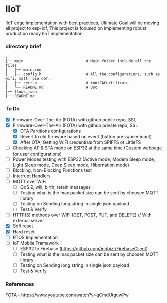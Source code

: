 IIoT
==========
IIoT edge implementation with best practices, Ultimate Goal will be moving all project to esp-idf,
This project is focused on implementing robust production ready IIoT implementation

### directory brief

    .               
    ├── main                            # Main folder include all the files
    │   ├── main.ino     
    │   ├── config.h                    # All the configurations, such as wifi, mqtt, pin def.
    │   ├── cert.h                      # rootCACertificate
    │   └── README.md                   # Doc     
    |── flows.json                      
    |── README.md

### To Do
- [x] Firmware-Over-The-Air (FOTA) with github public repo, SSL
- [x] Firmware-Over-The-Air (FOTA) with github private repo, SSL
    - [x] OTA Partitions configurations
    - [x] Revert to old firmware based on event (button press/user input)
    - [x] After OTA, Getting WiFi credentials from SPIFFS ot LittleFS
- [ ] Checking AP & STA mode on ESP32 at the same time (Custom webpage for user configurations)
- [ ] Power Modes testing with ESP32 (Active mode, Modem Sleep mode, Light Sleep mode, Deep Sleep mode, Hibernation mode)
- [ ] Blocking, Non-Blocking Functions test
- [ ] Interrupt Handlers
- [ ] MQTT over WiFi
    - [ ] QoS 2, will, birth, retain messages
    - [ ] Testing what is the max packet size can be sent by choosen MQTT library
    - [ ] Testing on Sending long string in single json payload
    - [ ] Test & Verify
- [ ] HTTP(S) methods over WiFi (GET, POST, PUT, and DELETE) // With external server
- [x] Soft reset 
- [x] Hard reset
- [ ] RTOS Implementation
- [ ] IoT Mobile Framework
    - [ ] ESP32 to Firebase (https://github.com/mobizt/FirebaseClient)
    - [ ] Testing what is the max packet size can be sent by choosen MQTT library
    - [ ] Testing on Sending long string in single json payload
    - [ ] Test & Verify

### References
FOTA - https://www.youtube.com/watch?v=qCmdUtguwPw

